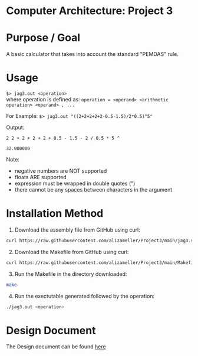 # Computer Architecture: Project 3 
# Purpose / Goal
A basic calculator that takes into account the standard "PEMDAS" rule. 
# Usage
``` $> jag3.out <operation> ```  
where operation is defined as:
``` operation = <operand> <arithmetic operation> <operand> , ... ```
  
For Example: 
``` $> jag3.out "((2+2+2+2+2-0.5-1.5)/2*0.5)^5" ```

Output:

``` 2 2 + 2 + 2 + 2 + 0.5 - 1.5 - 2 / 0.5 * 5 ^  ``` 

``` 32.000000 ```

Note:
- negative numbers are NOT supported
- floats ARE supported
- expression must be wrapped in double quotes (")
- there cannot be any spaces between characters in the argument

# Installation Method
1. Download the assembly file from GitHub using curl:
```bash
curl https://raw.githubusercontent.com/alizameller/Project3/main/jag3.s --output jag3.s
```
2. Download the Makefile from GitHub using curl: 
```bash
curl https://raw.githubusercontent.com/alizameller/Project3/main/Makefile --output Makefile
```
3. Run the Makefile in the directory downloaded: 
```bash
make
```
4. Run the exectutable generated followed by the operation: 
```bash
./jag3.out <operation>
```

# Design Document
The Design document can be found [here](https://github.com/alizameller/Project3/files/6476386/Design.Document.-.Project.3.pdf)


